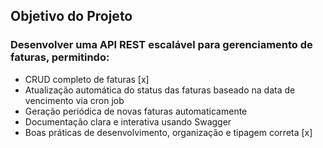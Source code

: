 
## Objetivo do Projeto
### Desenvolver uma API REST escalável para gerenciamento de faturas, permitindo:
- CRUD completo de faturas [x]
- Atualização automática do status das faturas baseado na data de vencimento via cron job
- Geração periódica de novas faturas automaticamente
- Documentação clara e interativa usando Swagger
- Boas práticas de desenvolvimento, organização e tipagem correta [x]